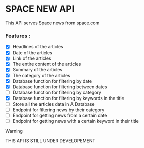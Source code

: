 # SPACE NEW API

<span> This API serves Space news from space.com </span>

### Features :
* [x] Headlines of the articles
* [x] Date of the articles
* [x] Link of the articles
* [x] The entire content of the articles
* [x] Summary of the articles
* [x] The category of the articles
* [x] Database function for filtering by date
* [x] Database function for filtering between dates
* [ ] Database function for filtering by category
* [x] Database function for filtering by keywords in the title
* [ ] Store all the articles data in A Database 
* [ ] Endpoint for filtering news by their category
* [ ] Endpoint for getting news from a certain date
* [ ] Endpoint for getting news with a certain keyword in their title

> [!WARNING]
> THIS API IS STILL UNDER DEVELOPEMENT
